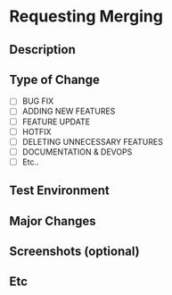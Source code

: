 # Requesting Merging

## Description

## Type of Change

- [ ] BUG FIX
- [ ] ADDING NEW FEATURES
- [ ] FEATURE UPDATE
- [ ] HOTFIX
- [ ] DELETING UNNECESSARY FEATURES
- [ ] DOCUMENTATION & DEVOPS
- [ ] Etc..

## Test Environment

## Major Changes

## Screenshots (optional)

## Etc
